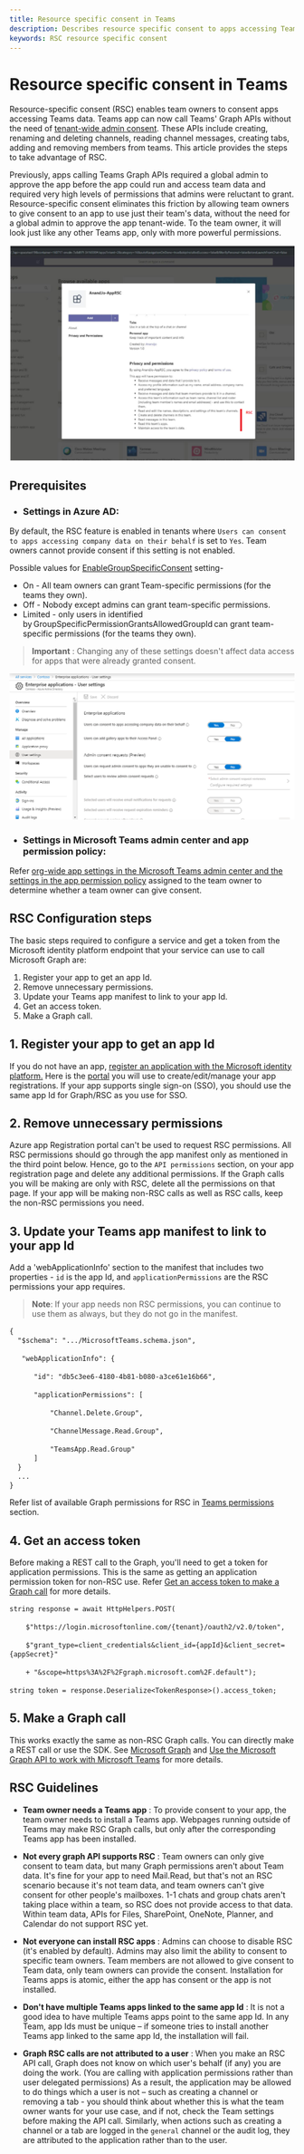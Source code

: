 ```yaml
---
title: Resource specific consent in Teams
description: Describes resource specific consent to apps accessing Team's data and how to configure it.
keywords: RSC resource specific consent
---
```

# Resource specific consent in Teams

Resource-specific consent (RSC) enables team owners to consent apps accessing Teams data. Teams app can now call Teams' Graph APIs without the need of [tenant-wide admin consent](https://docs.microsoft.com/en-us/azure/active-directory/manage-apps/grant-admin-consent). These APIs include creating, renaming and deleting channels, reading channel messages, creating tabs, adding and removing members from teams. This article provides the steps to take advantage of RSC.

Previously, apps calling Teams Graph APIs required a global admin to approve the app before the app could run and access team data and required very high levels of permissions that admins were reluctant to grant. Resource-specific consent eliminates this friction by allowing team owners to give consent to an app to use just their team's data, without the need for a global admin to approve the app tenant-wide. To the team owner, it will look just like any other Teams app, only with more powerful permissions. 

![Consent screen.](../../assets/images/rsc/rsc-screen.png)

## Prerequisites

* ### Settings in Azure AD:
By default, the RSC feature is enabled in tenants where `Users can consent to apps accessing company data on their behalf` is set to `Yes`. Team owners cannot provide consent if this setting is not enabled. 

Possible values for [EnableGroupSpecificConsent](https://docs.microsoft.com/en-us/azure/active-directory/manage-apps/configure-user-consent) setting- 
* On - All team owners can grant Team-specific permissions (for the teams they own).  
* Off - Nobody except admins can grant team-specific permissions. 
* Limited - only users in identified by GroupSpecificPermissionGrantsAllowedGroupId can grant team-specific permissions (for the teams they own).

> **Important** : Changing any of these settings doesn't affect data access for apps that were already granted consent. 

![RSC default settings.](../../assets/images/rsc/rsc-default-settings.png)
 
* ### Settings in Microsoft Teams admin center and app permission policy:
Refer [org-wide app settings in the Microsoft Teams admin center and the settings in the app permission policy](https://review.docs.microsoft.com/en-us/MicrosoftTeams/resource-specific-consent?branch=v-lanac-rsc) assigned to the team owner to determine whether a team owner can give consent.


## RSC Configuration steps

The basic steps required to configure a service and get a token from the Microsoft identity platform endpoint that your service can use to call Microsoft Graph are:

1. Register your app to get an app Id.
2. Remove unnecessary permissions.
3. Update your Teams app manifest to link to your app Id.
4. Get an access token.
5. Make a Graph call.


## 1. Register your app to get an app Id

If you do not have an app, [register an application with the Microsoft identity platform.](~/graph/auth-register-app-v2) Here is the [portal](https://ms.portal.azure.com/#blade/Microsoft_AAD_RegisteredApps/ApplicationsListBlade) you will use to create/edit/manage your app registrations. If your app supports single sign-on (SSO), you should use the same app Id for Graph/RSC as you use for SSO. 

## 2. Remove unnecessary permissions 
Azure app Registration portal can't be used to request RSC permissions. All RSC permissions should go through the app manifest only as mentioned in the third point below. Hence, go to the `API permissions` section, on your app registration page and delete any additional permissions. If the Graph calls you will be making are only with RSC, delete all the permissions on that page. If your app will be making non-RSC calls as well as RSC calls, keep the non-RSC permissions you need.  

## 3. Update your Teams app manifest to link to your app Id
Add a 'webApplicationInfo' section to the manifest that includes two properties - `id` is the app Id, and `applicationPermissions` are the RSC permissions your app requires.


> **Note**: If your app needs non RSC permissions, you can continue to use them as always, but they do not go in the manifest. 


```
{ 
  "$schema": ".../MicrosoftTeams.schema.json", 

   "webApplicationInfo": { 

      "id": "db5c3ee6-4180-4b81-b080-a3ce61e16b66", 

      "applicationPermissions": [  

          "Channel.Delete.Group", 

          "ChannelMessage.Read.Group", 

          "TeamsApp.Read.Group" 
      ] 
  }
  ... 
} 
```  
Refer list of available Graph permissions for RSC in [Teams permissions](~/permissions-reference.md) section.

## 4. Get an access token 

Before making a REST call to the Graph, you'll need to get a token for application permissions. This is the same as getting an application permission token for non-RSC use. Refer [Get an access token to make a Graph call](~/auth-v2-service) for more details. 


  
```
string response = await HttpHelpers.POST( 

    $"https://login.microsoftonline.com/{tenant}/oauth2/v2.0/token", 

    $"grant_type=client_credentials&client_id={appId}&client_secret={appSecret}" 

    + "&scope=https%3A%2F%2Fgraph.microsoft.com%2F.default"); 

string token = response.Deserialize<TokenResponse>().access_token; 
```
  
## 5. Make a Graph call 

This works exactly the same as non-RSC Graph calls. You can directly make a REST call or use the SDK. See [Microsoft Graph](https://developer.microsoft.com/en-us/graph) and [Use the Microsoft Graph API to work with Microsoft Teams](~/api/resources/teams-api-overview?view=graph-rest-beta) for more details. 

##  RSC Guidelines

- **Team owner needs a Teams app** : 
  To provide consent to your app, the team owner needs to install a Teams app. Webpages running outside of Teams may make RSC Graph calls, but only after the corresponding Teams app has been installed.

- **Not every graph API supports RSC** :
Team owners can only give consent to team data, but many Graph permissions aren't about Team data. It's fine for your app to need Mail.Read, but that's not an RSC scenario because it's not team data, and team owners can't give consent for other people's mailboxes. 1-1 chats and group chats aren't taking place within a team, so RSC does not provide access to that data. Within team data, APIs for Files, SharePoint, OneNote, Planner, and Calendar do not support RSC yet. 

- **Not everyone can install RSC apps** : 
  Admins can choose to disable RSC (it's enabled by default). Admins may also limit the ability to consent to specific team owners. Team members are not allowed to give consent to Team data, only team owners can provide the consent. 
Installation for Teams apps is atomic, either the app has consent or the app is not installed. 

- **Don't have multiple Teams apps linked to the same app Id** :
It is not a good idea to have multiple Teams apps point to the same app Id. In any Team, app Ids must be unique – if someone tries to install another Teams app linked to the same app Id, the installation will fail. 

- **Graph RSC calls are not attributed to a user** :
When you make an RSC API call, Graph does not know on which user's behalf (if any) you are doing the work. (You are calling with application permissions rather than user delegated permissions) As a result, the application may be allowed to do things which a user is not – such as creating a channel or removing a tab - you should think about whether this is what the team owner wants for your use case, and if not, check the Team settings before making the API call. Similarly, when actions such as creating a channel or a tab are logged in the `general` channel or the audit log, they are attributed to the application rather than to the user. 